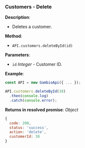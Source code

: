 ### Customers - Delete

**Description**:
- Deletes a customer.

**Method**:
- `API.customers.deleteById(id)`

**Parameters**:
- `id` *Integer* - Customer ID.

**Example**:
```js
const API = new GambioApi({ ... });

API.customers.deleteById(38)
  .then(console.log)
  .catch(console.error);
```

**Returns in resolved promise**: *Object*
```js
{
  code: 200,
  status: 'success',
  action: 'delete',
  customerId: 38
}

```
